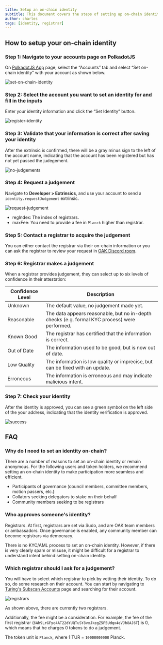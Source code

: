 ```yaml
---
title: Setup an on-chain identity
subtitle: This document covers the steps of setting up on-chain identity for your account
author: charles
tags: [identity, registrar]
---
```


## How to setup your on-chain identity

### Step 1: Navigate to your accounts page on PolkadotJS

On [PolkadotJS App](https://polkadot.js.org/apps/?rpc=wss%3A%2F%2Frpc.turing.oak.tech#/) page, select the “Accounts” tab and select “Set on-chain identity” with your account as shown below.

![set-on-chain-identity](../../assets/img/identity/set-on-chain-identity.png)

### Step 2: Select the account you want to set an identity for and fill in the inputs

Enter your identity information and click the “Set Identity” button.

![register-identity](../../assets/img/identity/register-identity.png)

### Step 3: Validate that your information is correct after saving your identity

After the extrinsic is confirmed, there will be a gray minus sign to the left of the account name, indicating that the account has been registered but has not yet passed the judegement.

![no-judgements](../../assets/img/identity/no-judgements.png)

### Step 4: Request a judgement

Navigate to **Developer > Extrinsics**, and use your account to send a `identity.requestJudgement` extrinsic.

![request-judgement](../../assets/img/identity/request-judgement.png)

- regIndex: The index of registrars.
- maxFee: You need to provide a fee in `Planck` higher than registrar.

### Step 5: Contact a registrar to acquire the judgement

You can either contact the registrar via their on-chain information or you can ask the registrar to review your request in [OAK Discord room](https://discord.gg/7W9UDvsbwh).

### Step 6: Registrar makes a judgement

When a registrar provides judgement, they can select up to six levels of confidence in their attestation:

| Confidence Level | Description                                                                                   |
| ---------------- | --------------------------------------------------------------------------------------------- |
| Unknown          | The default value, no judgement made yet.                                                     |
| Reasonable       | The data appears reasonable, but no in-depth checks (e.g. formal KYC process) were performed. |
| Known Good       | The registrar has certified that the information is correct.                                  |
| Out of Date      | The information used to be good, but is now out of date.                                      |
| Low Quality      | The information is low quality or imprecise, but can be fixed with an update.                 |
| Erroneous        | The information is erroneous and may indicate malicious intent.                               |

### Step 7: Check your identity

After the identity is approved, you can see a green symbol on the left side of the your address, indicating that the identity verification is approved.

![success](../../assets/img/identity/success.png)

## FAQ

### Why do I need to set an identity on-chain?

There are a number of reasons to set an on-chain identity or remain anonymous. For the following users and token holders, we recommend setting an on-chain identity to make participation more seamless and efficient.

- Participants of governance (council members, committee members, motion passers, etc.)
- Collators seeking delegators to stake on their behalf
- Community members seeking to be registrars

### Who approves someone's identity?

Registrars. At first, registrars are set via Sudo, and are OAK team members or ambassadors. Once governance is enabled, any community member can become registrars via democracy.

There is no KYC/AML process to set an on-chain identity. However, if there is very clearly spam or misuse, it might be difficult for a registrar to understand intent behind setting on-chain identity.

### Which registrar should I ask for a judgement?

You will have to select which registrar to pick by vetting their identity. To do so, do some research on their account. You can start by navigating to [Turing's Subscan Accounts](https://turing.subscan.io/account) page and searching for their account.

![registrars](../../assets/img/identity/registrars.png)

As shown above, there are currently two registrars.

Additionally, the fee might be a consideration. For example, the fee of the first registrar (`6Ah9LrGFyc4AT22dYUQTuSY8vxJkegZ5F5Udqx4eVJh8AJ6T`) is 0, which means that he charges 0 tokens to do a judgement.

The token unit is `Planck`, where 1 TUR = `10000000000` Planck.
